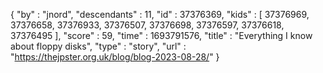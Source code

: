 {
  "by" : "jnord",
  "descendants" : 11,
  "id" : 37376369,
  "kids" : [ 37376969, 37376658, 37376933, 37376507, 37376698, 37376597, 37376618, 37376495 ],
  "score" : 59,
  "time" : 1693791576,
  "title" : "Everything I know about floppy disks",
  "type" : "story",
  "url" : "https://thejpster.org.uk/blog/blog-2023-08-28/"
}
